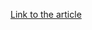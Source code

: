 [Link to the article](https://thehackernews.com/2025/04/critical-flaw-in-apache-parquet-allows.html)
